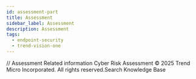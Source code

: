 ```yaml
---
id: assessment-part
title: Assessment
sidebar_label: Assessment
description: Assessment
tags:
  - endpoint-security
  - trend-vision-one
---
```


/*<![CDATA[*/ $('#title').html($('meta[name=map-description]').attr('content')); /*]]>*/ Assessment Related information Cyber Risk Assessment © 2025 Trend Micro Incorporated. All rights reserved.Search Knowledge Base